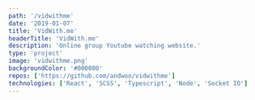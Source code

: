 ```yaml
---
path: '/vidwithme'
date: '2019-01-07'
title: 'VidWith.me'
headerTitle: 'VidWith.me'
description: 'Online group Youtube watching website.'
type: 'project'
image: 'vidwithme.png'
backgroundColor: '#000000'
repos: ['https://github.com/andwoo/vidwithme']
technologies: ['React', 'SCSS', 'Typescript', 'Node', 'Socket IO']
---
```

